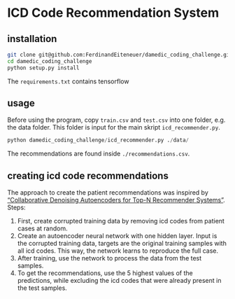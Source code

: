 # ICD Code Recommendation System 

## installation

```bash
git clone git@github.com:FerdinandEiteneuer/damedic_coding_challenge.git
cd damedic_coding_challenge
python setup.py install
```

The `requirements.txt` contains tensorflow

## usage

Before using the program, copy `train.csv` and `test.csv` into one folder, e.g. the data folder. This folder is input for the main skript `icd_recommender.py`.

```python
python damedic_coding_challenge/icd_recommender.py ./data/
```

The recommendations are found inside `./recommendations.csv`.

## creating icd code recommendations

The approach to create the patient recommendations was inspired by [“Collaborative Denoising Autoencoders for Top-N Recommender Systems”](https://alicezheng.org/papers/wsdm16-cdae.pdf). Steps:


1. First, create corrupted training data by removing icd codes from patient cases at random.
2. Create an autoencoder neural network with one hidden layer. Input is the corrupted training data, targets are the original training samples with all icd codes. This way, the network learns to reproduce the full case.
3. After training, use the network to process the data from the test samples.
4. To get the recommendations, use the 5 highest values of the predictions, while excluding the icd codes that were already present in the test samples.

